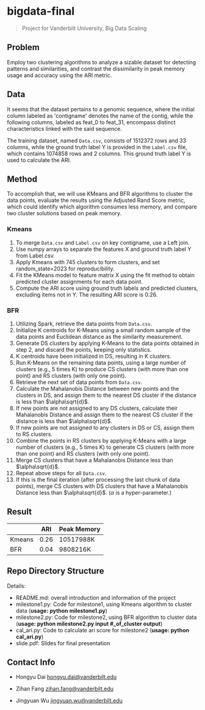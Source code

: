 # bigdata-final

> Project for Vanderbilt University, Big Data Scaling
## Problem

Employ two clustering algorithms to analyze a sizable dataset for detecting patterns and similarities, and contrast the dissimilarity in peak memory usage and accuracy using the ARI metric.

## Data

It seems that the dataset pertains to a genomic sequence, where the initial column labeled as 'contigname' denotes the name of the contig, while the following columns, labeled as feat_0 to feat_31, encompass distinct characteristics linked with the said sequence.

The training dataset, named `Data.csv`, consists of 1512372 rows and 33 columns, while the ground truth label Y is provided in the `Label.csv` file, which contains 1074858 rows and 2 columns. This ground truth label Y is used to calculate the ARI.

## Method

To accomplish that, we will use KMeans and BFR algorithms to cluster the data points, evaluate the results using the Adjusted Rand Score metric, which could identify which algorithm consumes less memory, and compare two cluster solutions based on peak memory.

### Kmeans

1. To merge `Data.csv` and `Label.csv` on key contigname, use a Left join.
2. Use numpy arrays to separate the features X and ground truth label Y from Label.csv.
3. Apply Kmeans with 745 clusters to form clusters, and set random_state=2023 for reproducibility.
4. Fit the KMeans model to feature matrix X using the fit method to obtain predicted cluster assignments for each data point.
5. Compute the ARI score using ground truth labels and predicted clusters, excluding items not in Y. The resulting ARI score is 0.26.

### BFR

1. Utilizing Spark, retrieve the data points from `Data.csv`.
2. Initialize K centroids for K-Means using a small random sample of the data points and Euclidean distance as the similarity measurement.
3. Generate DS clusters by applying K-Means to the data points obtained in step 2, and discard the points, keeping only statistics.
4. K centroids have been initialized in DS, resulting in K clusters.
5. Run K-Means on the remaining data points, using a large number of clusters (e.g., 5 times K) to produce CS clusters (with more than one point) and RS clusters (with only one point).
6. Retrieve the next set of data points from `Data.csv`.
7. Calculate the Mahalanobis Distance between new points and the clusters in DS, and assign them to the nearest DS cluster if the distance is less than $\alpha\sqrt{d}$.
8. If new points are not assigned to any DS clusters, calculate their Mahalanobis Distance and assign them to the nearest CS cluster if the distance is less than $\alpha\sqrt{d}$.
9. If new points are not assigned to any clusters in DS or CS, assign them to RS clusters.
10. Combine the points in RS clusters by applying K-Means with a large number of clusters (e.g., 5 times K) to generate CS clusters (with more than one point) and RS clusters (with only one point).
11. Merge CS clusters that have a Mahalanobis Distance less than $\alpha\sqrt{d}$.
12. Repeat above steps for all `Data.csv`.
13. If this is the final iteration (after processing the last chunk of data points), merge CS clusters with DS clusters that have a Mahalanobis Distance less than $\alpha\sqrt{d}$. ($\alpha$ is a hyper-parameter.)

## Result


|        | ARI  | Peak Memory |
|--------|------|-------------|
| Kmeans | 0.26 | 10517988K   |
| BFR    | 0.04 | 9808216K    |


## Repo Directory Structure

Details:

- README.md: overall introduction and information of the project
- milestone1.py: Code for milestone1, using Kmeans algorithm to cluster data (**usage: python milestone1.py**)
- milestone2.py: Code for milestone2, using BFR algorithm to cluster data (**usage: python milestone2.py input #_of_cluster output**)
- cal_ari.py: Code to calculate ari score for milestone2 (**usage: python cal_ari.py**)
- slide.pdf: Slides for final presentation

## Contact Info

- Hongyu Dai hongyu.dai@vanderbilt.edu

- Zihan Fang zihan.fang@vanderbilt.edu

- Jingyuan Wu jingyuan.wu@vanderbilt.edu
